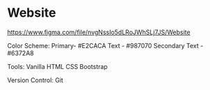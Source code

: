 # Website
https://www.figma.com/file/nvgNssIo5dLRoJWhSLj7JS/Website

Color Scheme:
Primary- #E2CACA
Text - #987070
Secondary Text - #6372A8


Tools:
Vanilla
HTML
CSS
Bootstrap

Version Control:
Git




